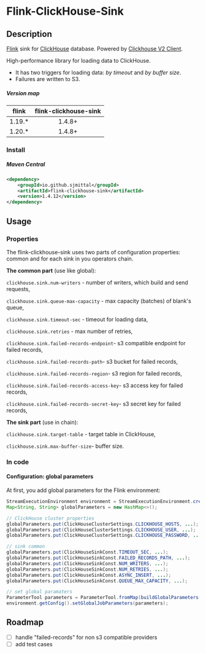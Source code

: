 
# Flink-ClickHouse-Sink

## Description

[Flink](https://github.com/apache/flink) sink for [ClickHouse](https://github.com/ClickHouse/ClickHouse) database. 
Powered by [Clickhouse V2 Client](https://github.com/ClickHouse/clickhouse-java/tree/main/client-v2).

High-performance library for loading data to ClickHouse. 

- It has two triggers for loading data: _by timeout_ and _by buffer size_.
- Failures are written to S3.

##### Version map
| flink  | flink-clickhouse-sink | 
|:------:|:---------------------:| 
| 1.19.* |        1.4.8+         |
| 1.20.* |        1.4.8+         |

### Install

##### Maven Central

```xml
<dependency>
    <groupId>io.github.sjmittal</groupId>
    <artifactId>flink-clickhouse-sink</artifactId>
    <version>1.4.12</version>
</dependency>
```

## Usage
### Properties
The flink-clickhouse-sink uses two parts of configuration properties: 
common and for each sink in you operators chain.

**The common part** (use like global):

 `clickhouse.sink.num-writers` - number of writers, which build and send requests, 
 
 `clickhouse.sink.queue-max-capacity` - max capacity (batches) of blank's queue,
 
 `clickhouse.sink.timeout-sec` - timeout for loading data,
 
 `clickhouse.sink.retries` - max number of retries,

 `clickhouse.sink.failed-records-endpoint`- s3 compatible endpoint for failed records,
 
 `clickhouse.sink.failed-records-path`- s3 bucket for failed records,

 `clickhouse.sink.failed-records-region`- s3 region for failed records,

 `clickhouse.sink.failed-records-access-key`- s3 access key for failed records,

 `clickhouse.sink.failed-records-secret-key`- s3 secret key for failed records,

**The sink part** (use in chain):

 `clickhouse.sink.target-table` - target table in ClickHouse,
 
 `clickhouse.sink.max-buffer-size`- buffer size.

### In code

#### Configuration: global parameters

At first, you add global parameters for the Flink environment:
```java
StreamExecutionEnvironment environment = StreamExecutionEnvironment.createLocalEnvironment();
Map<String, String> globalParameters = new HashMap<>();

// ClickHouse cluster properties
globalParameters.put(ClickHouseClusterSettings.CLICKHOUSE_HOSTS, ...);
globalParameters.put(ClickHouseClusterSettings.CLICKHOUSE_USER, ...);
globalParameters.put(ClickHouseClusterSettings.CLICKHOUSE_PASSWORD, ...);

// sink common
globalParameters.put(ClickHouseSinkConst.TIMEOUT_SEC, ...);
globalParameters.put(ClickHouseSinkConst.FAILED_RECORDS_PATH, ...);
globalParameters.put(ClickHouseSinkConst.NUM_WRITERS, ...);
globalParameters.put(ClickHouseSinkConst.NUM_RETRIES, ...);
globalParameters.put(ClickHouseSinkConst.ASYNC_INSERT, ...);
globalParameters.put(ClickHouseSinkConst.QUEUE_MAX_CAPACITY, ...);

// set global paramaters
ParameterTool parameters = ParameterTool.fromMap(buildGlobalParameters(config));
environment.getConfig().setGlobalJobParameters(parameters);

```


## Roadmap
- [ ] handle "failed-records" for non s3 compatible providers
- [ ] add test cases
